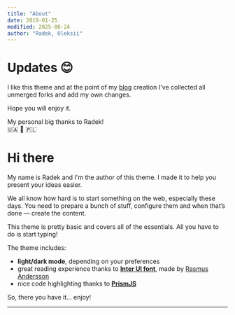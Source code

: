```yaml
---
title: "About"
date: 2019-01-25
modified: 2025-08-24
author: "Radek, Oleksii"
---
```


# Updates 😊

I like this theme and at the point of my [blog][blog] creation I've collected all unmerged forks and add my own changes.

Hope you will enjoy it.

My personal big thanks to Radek!  
🇺🇦 🤝 🇵🇱

# Hi there

My name is Radek and I'm the author of this theme. I made it to help you present your ideas easier.

We all know how hard is to start something on the web, especially these days. You need to prepare a bunch of stuff, configure them and when that’s done — create the content.

This theme is pretty basic and covers all of the essentials. All you have to do is start typing!

The theme includes:

- **light/dark mode**, depending on your preferences
- great reading experience thanks to [**Inter UI font**][font], made by [Rasmus Andersson][rsms]
- nice code highlighting thanks to [**PrismJS**][prismjs]

So, there you have it... enjoy!

---
[font]: https://rsms.me/inter/
[rsms]: https://rsms.me/about/
[prismjs]: https://prismjs.com
[blog]: https://pimpl.dev
